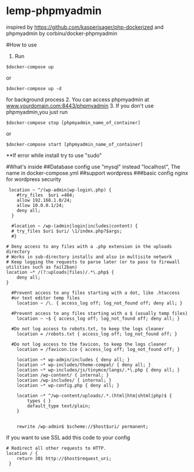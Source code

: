 # lemp-phpmyadmin

inspired by https://github.com/kasperisager/php-dockerized and phpmyadmin by corbinu/docker-phpmyadmin

#How to use 
1. Run 
  ``` 
  $docker-compose up
  ```
  or 
  ``` 
  $docker-compose up -d 
  ```
  for background process
2. You can access phpmyadmin at www.yourdomain.com:8443/phpmyadmin
3. If you don't use phpmyadmin,you just run 
```
$docker-compose stop [phpmyadmin_name_of_container]
```
or 
```
$docker-compose start [phpmyadmin_name_of_container]
```
**If error while install try to use "sudo" 

#What's inside
##Database config 
use "mysql" instead "localhost", The name in docker-compose.yml
##support wordpress
###basic config nginx for wordpress security
```
 location ~ ^/(wp-admin|wp-login\.php) {
    #try_files  $uri =404;
    allow 192.168.1.0/24;
    allow 10.0.0.1/24;
    deny all;
  }
  
  #location ~ /wp-(admin|login|includes|content) {
  # try_files $uri $uri/ \1/index.php?$args;
  #}

# Deny access to any files with a .php extension in the uploads directory
# Works in sub-directory installs and also in multisite network
# Keep logging the requests to parse later (or to pass to firewall utilities such as fail2ban)
location ~* /(?:uploads|files)/.*\.php$ {
	deny all;
}
  
  #Prevent access to any files starting with a dot, like .htaccess
  #or text editor temp files
    location ~ /\. { access_log off; log_not_found off; deny all; }

  #Prevent access to any files starting with a $ (usually temp files)
    location ~ ~$ { access_log off; log_not_found off; deny all; }

  #Do not log access to robots.txt, to keep the logs cleaner
    location = /robots.txt { access_log off; log_not_found off; }

  #Do not log access to the favicon, to keep the logs cleaner
    location = /favicon.ico { access_log off; log_not_found off; }

    location ~* wp-admin/includes { deny all; }
    location ~* wp-includes/theme-compat/ { deny all; }
    location ~* wp-includes/js/tinymce/langs/.*\.php { deny all; }
    location /wp-content/ { internal; }
    location /wp-includes/ { internal; }
    location ~* wp-config.php { deny all; }

    location ~* ^/wp-content/uploads/.*.(html|htm|shtml|php)$ {
        types { }
        default_type text/plain;
    }


    rewrite /wp-admin$ $scheme://$host$uri/ permanent;
  ```
If you want to use SSL add this code to your config
```
# Redirect all other requests to HTTP.
location / {
    return 301 http://$host$request_uri;
 }
```
